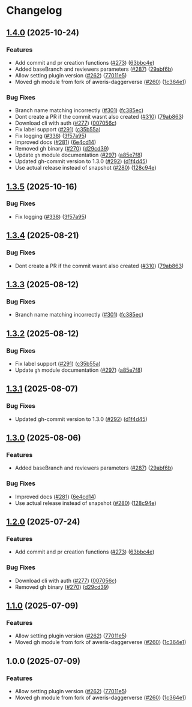 # Changelog

## [1.4.0](https://github.com/prefapp/daggerverse/compare/gh-v1.3.5...gh-v1.4.0) (2025-10-24)


### Features

* Add commit and pr creation functions ([#273](https://github.com/prefapp/daggerverse/issues/273)) ([63bbc4e](https://github.com/prefapp/daggerverse/commit/63bbc4efa0a0ba79c4bf98bb59caff778b2b517a))
* Added baseBranch and reviewers parameters ([#287](https://github.com/prefapp/daggerverse/issues/287)) ([29abf6b](https://github.com/prefapp/daggerverse/commit/29abf6bd3a830e5f8d46fd67f5cccd64b86b007f))
* Allow setting plugin version ([#262](https://github.com/prefapp/daggerverse/issues/262)) ([77011e5](https://github.com/prefapp/daggerverse/commit/77011e5b2881d34c07a165e2cfe4dc8ab540bcbb))
* Moved gh module from fork of aweris-daggerverse ([#260](https://github.com/prefapp/daggerverse/issues/260)) ([1c364e1](https://github.com/prefapp/daggerverse/commit/1c364e1a8d8aef0f70df12305a5817374a6f89e3))


### Bug Fixes

* Branch name matching incorrectly ([#301](https://github.com/prefapp/daggerverse/issues/301)) ([fc385ec](https://github.com/prefapp/daggerverse/commit/fc385ec1fb9a9f97aef60abe0c200ebeb8fd2f24))
* Dont create a PR if the commit wasnt also created ([#310](https://github.com/prefapp/daggerverse/issues/310)) ([79ab863](https://github.com/prefapp/daggerverse/commit/79ab86352b706c7f26a3a1f40162d918654c3079))
* Download cli with auth ([#277](https://github.com/prefapp/daggerverse/issues/277)) ([007056c](https://github.com/prefapp/daggerverse/commit/007056ce1a19eea7b7a91968a4a7741673cd1b2e))
* Fix label support ([#291](https://github.com/prefapp/daggerverse/issues/291)) ([c35b55a](https://github.com/prefapp/daggerverse/commit/c35b55ab7e751fc33afed880dece61c05cea2f99))
* Fix logging ([#338](https://github.com/prefapp/daggerverse/issues/338)) ([3f57a95](https://github.com/prefapp/daggerverse/commit/3f57a954441b95347d922523acfc706beead8146))
* Improved docs ([#281](https://github.com/prefapp/daggerverse/issues/281)) ([6e4cd14](https://github.com/prefapp/daggerverse/commit/6e4cd14bcdf6b06526925d9075d2706e2b9443db))
* Removed gh binary ([#270](https://github.com/prefapp/daggerverse/issues/270)) ([d29cd39](https://github.com/prefapp/daggerverse/commit/d29cd392623ace817ba0e623c8328f1883234375))
* Update `gh` module documentation ([#297](https://github.com/prefapp/daggerverse/issues/297)) ([a85e7f8](https://github.com/prefapp/daggerverse/commit/a85e7f856838b01c5a4b064caecd92fdfe0f079f))
* Updated gh-commit version to 1.3.0 ([#292](https://github.com/prefapp/daggerverse/issues/292)) ([d1f4d45](https://github.com/prefapp/daggerverse/commit/d1f4d45fabbb4a236ccf683291f8669538718f12))
* Use actual release instead of snapshot ([#280](https://github.com/prefapp/daggerverse/issues/280)) ([128c94e](https://github.com/prefapp/daggerverse/commit/128c94e58581b2bb7220717a0cb5be79262fc709))

## [1.3.5](https://github.com/prefapp/daggerverse/compare/gh-v1.3.4...gh-v1.3.5) (2025-10-16)


### Bug Fixes

* Fix logging ([#338](https://github.com/prefapp/daggerverse/issues/338)) ([3f57a95](https://github.com/prefapp/daggerverse/commit/3f57a954441b95347d922523acfc706beead8146))

## [1.3.4](https://github.com/prefapp/daggerverse/compare/gh-v1.3.3...gh-v1.3.4) (2025-08-21)


### Bug Fixes

* Dont create a PR if the commit wasnt also created ([#310](https://github.com/prefapp/daggerverse/issues/310)) ([79ab863](https://github.com/prefapp/daggerverse/commit/79ab86352b706c7f26a3a1f40162d918654c3079))

## [1.3.3](https://github.com/prefapp/daggerverse/compare/gh-v1.3.2...gh-v1.3.3) (2025-08-12)


### Bug Fixes

* Branch name matching incorrectly ([#301](https://github.com/prefapp/daggerverse/issues/301)) ([fc385ec](https://github.com/prefapp/daggerverse/commit/fc385ec1fb9a9f97aef60abe0c200ebeb8fd2f24))

## [1.3.2](https://github.com/prefapp/daggerverse/compare/gh-v1.3.1...gh-v1.3.2) (2025-08-12)


### Bug Fixes

* Fix label support ([#291](https://github.com/prefapp/daggerverse/issues/291)) ([c35b55a](https://github.com/prefapp/daggerverse/commit/c35b55ab7e751fc33afed880dece61c05cea2f99))
* Update `gh` module documentation ([#297](https://github.com/prefapp/daggerverse/issues/297)) ([a85e7f8](https://github.com/prefapp/daggerverse/commit/a85e7f856838b01c5a4b064caecd92fdfe0f079f))

## [1.3.1](https://github.com/prefapp/daggerverse/compare/gh-v1.3.0...gh-v1.3.1) (2025-08-07)


### Bug Fixes

* Updated gh-commit version to 1.3.0 ([#292](https://github.com/prefapp/daggerverse/issues/292)) ([d1f4d45](https://github.com/prefapp/daggerverse/commit/d1f4d45fabbb4a236ccf683291f8669538718f12))

## [1.3.0](https://github.com/prefapp/daggerverse/compare/gh-v1.2.0...gh-v1.3.0) (2025-08-06)


### Features

* Added baseBranch and reviewers parameters ([#287](https://github.com/prefapp/daggerverse/issues/287)) ([29abf6b](https://github.com/prefapp/daggerverse/commit/29abf6bd3a830e5f8d46fd67f5cccd64b86b007f))


### Bug Fixes

* Improved docs ([#281](https://github.com/prefapp/daggerverse/issues/281)) ([6e4cd14](https://github.com/prefapp/daggerverse/commit/6e4cd14bcdf6b06526925d9075d2706e2b9443db))
* Use actual release instead of snapshot ([#280](https://github.com/prefapp/daggerverse/issues/280)) ([128c94e](https://github.com/prefapp/daggerverse/commit/128c94e58581b2bb7220717a0cb5be79262fc709))

## [1.2.0](https://github.com/prefapp/daggerverse/compare/gh-v1.1.0...gh-v1.2.0) (2025-07-24)


### Features

* Add commit and pr creation functions ([#273](https://github.com/prefapp/daggerverse/issues/273)) ([63bbc4e](https://github.com/prefapp/daggerverse/commit/63bbc4efa0a0ba79c4bf98bb59caff778b2b517a))


### Bug Fixes

* Download cli with auth ([#277](https://github.com/prefapp/daggerverse/issues/277)) ([007056c](https://github.com/prefapp/daggerverse/commit/007056ce1a19eea7b7a91968a4a7741673cd1b2e))
* Removed gh binary ([#270](https://github.com/prefapp/daggerverse/issues/270)) ([d29cd39](https://github.com/prefapp/daggerverse/commit/d29cd392623ace817ba0e623c8328f1883234375))

## [1.1.0](https://github.com/prefapp/daggerverse/compare/gh-v1.0.0...gh-v1.1.0) (2025-07-09)


### Features

* Allow setting plugin version ([#262](https://github.com/prefapp/daggerverse/issues/262)) ([77011e5](https://github.com/prefapp/daggerverse/commit/77011e5b2881d34c07a165e2cfe4dc8ab540bcbb))
* Moved gh module from fork of aweris-daggerverse ([#260](https://github.com/prefapp/daggerverse/issues/260)) ([1c364e1](https://github.com/prefapp/daggerverse/commit/1c364e1a8d8aef0f70df12305a5817374a6f89e3))

## 1.0.0 (2025-07-09)


### Features

* Allow setting plugin version ([#262](https://github.com/prefapp/daggerverse/issues/262)) ([77011e5](https://github.com/prefapp/daggerverse/commit/77011e5b2881d34c07a165e2cfe4dc8ab540bcbb))
* Moved gh module from fork of aweris-daggerverse ([#260](https://github.com/prefapp/daggerverse/issues/260)) ([1c364e1](https://github.com/prefapp/daggerverse/commit/1c364e1a8d8aef0f70df12305a5817374a6f89e3))
